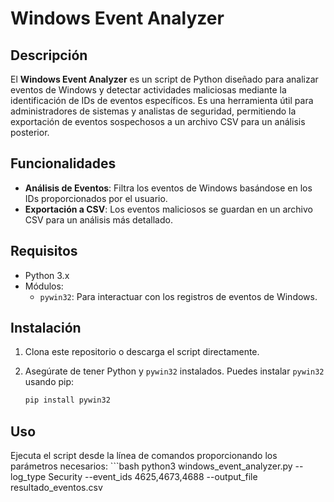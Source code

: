 # Windows Event Analyzer

## Descripción

El **Windows Event Analyzer** es un script de Python diseñado para analizar eventos de Windows y detectar actividades maliciosas mediante la identificación de IDs de eventos específicos. Es una herramienta útil para administradores de sistemas y analistas de seguridad, permitiendo la exportación de eventos sospechosos a un archivo CSV para un análisis posterior.

## Funcionalidades

- **Análisis de Eventos**: Filtra los eventos de Windows basándose en los IDs proporcionados por el usuario.
- **Exportación a CSV**: Los eventos maliciosos se guardan en un archivo CSV para un análisis más detallado.


## Requisitos

- Python 3.x
- Módulos:
  - `pywin32`: Para interactuar con los registros de eventos de Windows.

## Instalación

1. Clona este repositorio o descarga el script directamente.
2. Asegúrate de tener Python y `pywin32` instalados. Puedes instalar `pywin32` usando pip:

   ```bash
   pip install pywin32


## Uso

Ejecuta el script desde la línea de comandos proporcionando los parámetros necesarios:
    ```bash
    python3 windows_event_analyzer.py --log_type Security --event_ids 4625,4673,4688 --output_file resultado_eventos.csv
